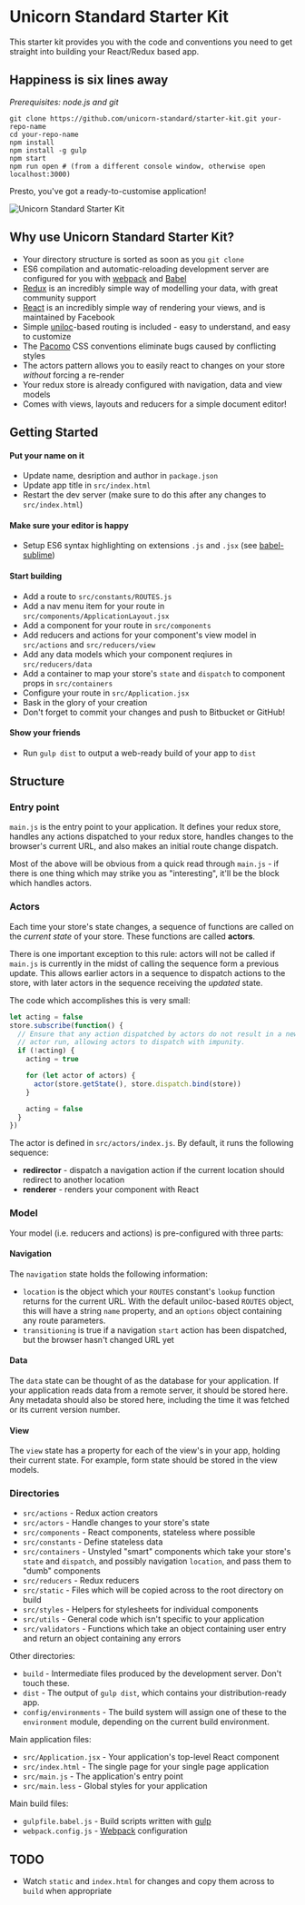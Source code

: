 # Unicorn Standard Starter Kit

This starter kit provides you with the code and conventions you need to get straight into building your React/Redux based app.

## Happiness is six lines away

*Prerequisites: node.js and git*

```
git clone https://github.com/unicorn-standard/starter-kit.git your-repo-name
cd your-repo-name
npm install
npm install -g gulp
npm start
npm run open # (from a different console window, otherwise open localhost:3000)
```

Presto, you've got a ready-to-customise application!

![Unicorn Standard Starter Kit](http://unicornstandard.com/files/boilerplate.png?1)

## Why use Unicorn Standard Starter Kit?

- Your directory structure is sorted as soon as you `git clone`
- ES6 compilation and automatic-reloading development server are configured for you with [webpack](https://webpack.github.io/) and [Babel](https://babeljs.io/)
- [Redux](http://redux.js.org/) is an incredibly simple way of modelling your data, with great community support
- [React](https://www.reactjs.org/) is an incredibly simple way of rendering your views, and is maintained by Facebook
- Simple [uniloc](http://unicornstandard.com/packages/uniloc.html)-based routing is included - easy to understand, and easy to customize
- The [Pacomo](http://unicornstandard.com/packages/pacomo.html) CSS conventions eliminate bugs caused by conflicting styles
- The actors pattern allows you to easily react to changes on your store *without* forcing a re-render
- Your redux store is already configured with navigation, data and view models
- Comes with views, layouts and reducers for a simple document editor!

## Getting Started

#### Put your name on it

- Update name, desription and author in `package.json`
- Update app title in `src/index.html`
- Restart the dev server (make sure to do this after any changes to `src/index.html`)

#### Make sure your editor is happy

- Setup ES6 syntax highlighting on extensions `.js` and `.jsx` (see [babel-sublime](https://github.com/babel/babel-sublime))

#### Start building

- Add a route to `src/constants/ROUTES.js`
- Add a nav menu item for your route in `src/components/ApplicationLayout.jsx`
- Add a component for your route in `src/components`
- Add reducers and actions for your component's view model in `src/actions` and `src/reducers/view`
- Add any data models which your component reqiures in `src/reducers/data`
- Add a container to map your store's `state` and `dispatch` to component props in `src/containers`
- Configure your route in `src/Application.jsx`
- Bask in the glory of your creation
- Don't forget to commit your changes and push to Bitbucket or GitHub!

#### Show your friends

- Run `gulp dist` to output a web-ready build of your app to `dist`

## Structure

### Entry point

`main.js` is the entry point to your application. It defines your redux store, handles any actions dispatched to your redux store, handles changes to the browser's current URL, and also makes an initial route change dispatch.

Most of the above will be obvious from a quick read through `main.js` - if there is one thing which may strike you as "interesting", it'll be the block which handles actors.

### Actors

Each time your store's state changes, a sequence of functions are called on the *current state* of your store. These functions are called **actors**.

There is one important exception to this rule: actors will not be called if `main.js` is currently in the midst of calling the sequence form a previous update. This allows earlier actors in a sequence to dispatch actions to the store, with later actors in the sequence receiving the *updated* state.

The code which accomplishes this is very small:

```javascript
let acting = false
store.subscribe(function() {
  // Ensure that any action dispatched by actors do not result in a new
  // actor run, allowing actors to dispatch with impunity.
  if (!acting) {
    acting = true

    for (let actor of actors) {
      actor(store.getState(), store.dispatch.bind(store))
    }

    acting = false
  }
})
```

The actor is defined in `src/actors/index.js`. By default, it runs the following sequence:

- **redirector** - dispatch a navigation action if the current location should redirect to another location
- **renderer** - renders your <Application> component with React

### Model

Your model (i.e. reducers and actions) is pre-configured with three parts:

#### Navigation

The `navigation` state holds the following information:

- `location` is the object which your `ROUTES` constant's `lookup` function returns for the current URL. With the default uniloc-based `ROUTES` object, this will have a string `name` property, and an `options` object containing any route parameters.
- `transitioning` is true if a navigation `start` action has been dispatched, but the browser hasn't changed URL yet

#### Data

The `data` state can be thought of as the database for your application. If your application reads data from a remote server, it should be stored here. Any metadata should also be stored here, including the time it was fetched or its current version number.

#### View

The `view` state has a property for each of the view's in your app, holding their current state. For example, form state should be stored in the view models.

### Directories

- `src/actions` - Redux action creators
- `src/actors` - Handle changes to your store's state
- `src/components` - React components, stateless where possible
- `src/constants` - Define stateless data
- `src/containers` - Unstyled "smart" components which take your store's `state` and `dispatch`, and possibly navigation `location`, and pass them to "dumb" components
- `src/reducers` - Redux reducers
- `src/static` - Files which will be copied across to the root directory on build
- `src/styles` - Helpers for stylesheets for individual components
- `src/utils` - General code which isn't specific to your application
- `src/validators` - Functions which take an object containing user entry and return an object containing any errors

Other directories:

- `build` - Intermediate files produced by the development server. Don't touch these.
- `dist` - The output of `gulp dist`, which contains your distribution-ready app.
- `config/environments` - The build system will assign one of these to the `environment` module, depending on the current build environment.

Main application files:

- `src/Application.jsx` - Your application's top-level React component
- `src/index.html` - The single page for your single page application
- `src/main.js` - The application's entry point
- `src/main.less` - Global styles for your application

Main build files:

- `gulpfile.babel.js` - Build scripts written with [gulp](http://gulpjs.com/)
- `webpack.config.js` - [Webpack](http://webpack.github.io/) configuration

## TODO

- Watch `static` and `index.html` for changes and copy them across to `build` when appropriate
